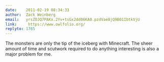 ```yaml
---
date:    2011-02-19 08:34:33
author:  Zack Weinberg
email:   yrsZOJQ7PAKx.2Yv+tsGx2dd06KA0.pzdVae8jQ9BO1IbtkVjU
link:     https://www.owlfolio.org/
replyto: 1785
---
```


The monsters are only the tip of the iceberg with Minecraft.  The
sheer amount of time and scutwork required to do anything interesting
is also a major problem for me.
